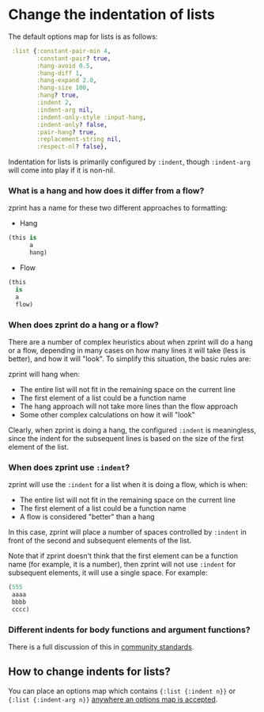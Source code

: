 # Change the indentation of lists

The default options map for lists is as follows:
```clojure
 :list {:constant-pair-min 4,
        :constant-pair? true,
        :hang-avoid 0.5,
        :hang-diff 1,
        :hang-expand 2.0,
        :hang-size 100,
        :hang? true,
        :indent 2,
        :indent-arg nil,
        :indent-only-style :input-hang,
        :indent-only? false,
        :pair-hang? true,
        :replacement-string nil,
        :respect-nl? false},
```
Indentation for lists is primarily configured by `:indent`, though 
`:indent-arg` will come into play if it is non-nil.

### What is a hang and how does it differ from a flow?

zprint has a name for these two different approaches to formatting:

  * Hang

```clojure
(this is
      a
      hang)
```

  * Flow

```clojure
(this
  is
  a
  flow)
```
### When does zprint do a hang or a flow?

There are a number of complex heuristics about when zprint will do a hang
or a flow, depending in many cases on how many lines it will take (less is
better), and how it will "look".  To simplify this situation, the basic rules
are:

zprint will hang when:

  * The entire list will not fit in the remaining space on the current line
  * The first element of a list could be a function name
  * The hang approach will not take more lines than the flow approach
  * Some other complex calculations on how it will "look"

Clearly, when zprint is doing a hang, the configured `:indent` is meaningless,
since the indent for the subsequent lines is based on the size of the first
element of the list.

### When does zprint use `:indent`?

zprint will use the `:indent` for a list when it is doing a flow, which is
when:

  * The entire list will not fit in the remaining space on the current line
  * The first element of a list could be a function name
  * A flow is considered "better" than a hang

In this case, zprint will place a number of spaces controlled by `:indent`
in front of the second and subsequent elements of the list.

Note that if zprint doesn't think that the first element can be a function
name (for example, it is a number), then zprint will not use `:indent` for
subsequent elements, it will use a single space.  For example:

```clojure
(555
 aaaa
 bbbb
 cccc)
```
### Different indents for body functions and argument functions?

There is a full discussion of this in [community standards](./community.md).

## How to change indents for lists?

You can place an options map which contains `{:list {:indent n}}` or 
`{:list {:indent-arg n}}`
[anywhere an options map is accepted](../altering.md#2-get-the-options-map-recognized-by-zprint-when-formatting).


